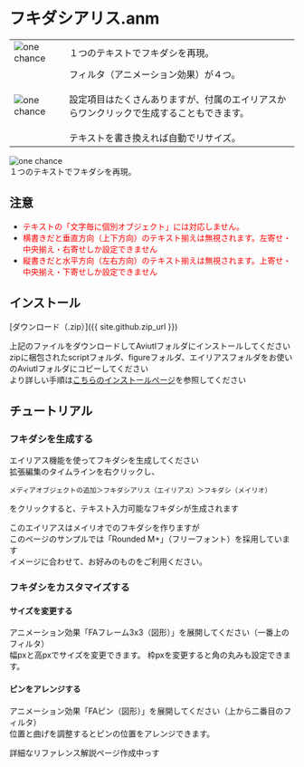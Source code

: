 # フキダシアリス.anm

<table class="img-instruction-table">
  <tbody>
    <tr>
      <td>
        <img src="https://tiribro.github.io/FukidashiALICE.anm/img/one_chance.jpg" title="one chance">
      </td>
      <td>１つのテキストでフキダシを再現。</td>
    </tr>
    <tr>
      <td>
        <img src="https://tiribro.github.io/FukidashiALICE.anm/img/prop_000.png" title="one chance">
      </td>
      <td>
        フィルタ（アニメーション効果）が４つ。<br><br>
        設定項目はたくさんありますが、付属のエイリアスからワンクリックで生成することもできます。<br><br>
        テキストを書き換えれば自動でリサイズ。
      </td>
    </tr>
  </tbody>
</table>

<div class="img-instruction-table">
  <div>
    <img class="inst-cell" src="https://tiribro.github.io/FukidashiALICE.anm/img/one_chance.jpg" title="one chance">
    <div>１つのテキストでフキダシを再現。</div>
  </div>
</div>


## 注意

- <font color="red">テキストの「文字毎に個別オブジェクト」には対応しません。</font>
- <font color="red">横書きだと垂直方向（上下方向）のテキスト揃えは無視されます。左寄せ・中央揃え・右寄せしか設定できません</font>
- <font color="red">縦書きだと水平方向（左右方向）のテキスト揃えは無視されます。上寄せ・中央揃え・下寄せしか設定できません</font>

## インストール

[ダウンロード（.zip）]({{ site.github.zip_url }})

上記のファイルをダウンロードしてAviutlフォルダにインストールしてください  
zipに梱包されたscriptフォルダ、figureフォルダ、エイリアスフォルダをお使いのAviutlフォルダにコピーしてください  
より詳しい手順は[こちらのインストールページ](./install)を参照してください

## チュートリアル

### フキダシを生成する

エイリアス機能を使ってフキダシを生成してください  
拡張編集のタイムラインを右クリックし、  
~~~
メディアオブジェクトの追加＞フキダシアリス（エイリアス）＞フキダシ（メイリオ）
~~~
をクリックすると、テキスト入力可能なフキダシが生成されます

このエイリアスはメイリオでのフキダシを作りますが  
このページのサンプルでは「Rounded M+」（フリーフォント）を採用しています  
イメージに合わせて、お好みのものをご利用ください。  

### フキダシをカスタマイズする

#### サイズを変更する

アニメーション効果「FAフレーム3x3（図形）」を展開してください（一番上のフィルタ）  
幅pxと高pxでサイズを変更できます。
枠pxを変更すると角の丸みも設定できます。

#### ピンをアレンジする

アニメーション効果「FAピン（図形）」を展開してください（上から二番目のフィルタ）  
位置と曲げを調整するとピンの位置をアレンジできます。

詳細なリファレンス解説ページ作成中っす
